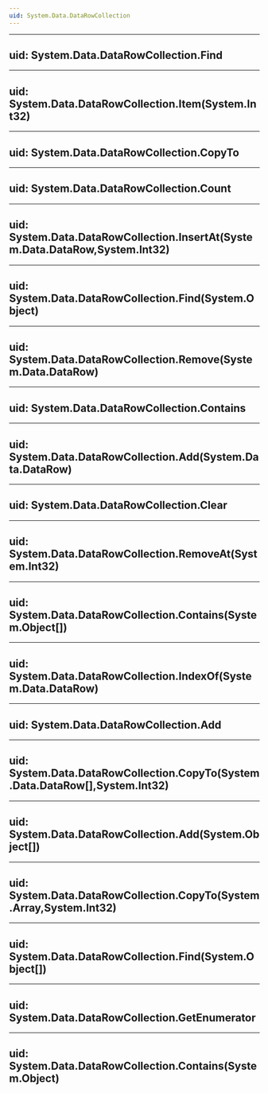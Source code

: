 ```yaml
---
uid: System.Data.DataRowCollection
---
```


---
uid: System.Data.DataRowCollection.Find
---

---
uid: System.Data.DataRowCollection.Item(System.Int32)
---

---
uid: System.Data.DataRowCollection.CopyTo
---

---
uid: System.Data.DataRowCollection.Count
---

---
uid: System.Data.DataRowCollection.InsertAt(System.Data.DataRow,System.Int32)
---

---
uid: System.Data.DataRowCollection.Find(System.Object)
---

---
uid: System.Data.DataRowCollection.Remove(System.Data.DataRow)
---

---
uid: System.Data.DataRowCollection.Contains
---

---
uid: System.Data.DataRowCollection.Add(System.Data.DataRow)
---

---
uid: System.Data.DataRowCollection.Clear
---

---
uid: System.Data.DataRowCollection.RemoveAt(System.Int32)
---

---
uid: System.Data.DataRowCollection.Contains(System.Object[])
---

---
uid: System.Data.DataRowCollection.IndexOf(System.Data.DataRow)
---

---
uid: System.Data.DataRowCollection.Add
---

---
uid: System.Data.DataRowCollection.CopyTo(System.Data.DataRow[],System.Int32)
---

---
uid: System.Data.DataRowCollection.Add(System.Object[])
---

---
uid: System.Data.DataRowCollection.CopyTo(System.Array,System.Int32)
---

---
uid: System.Data.DataRowCollection.Find(System.Object[])
---

---
uid: System.Data.DataRowCollection.GetEnumerator
---

---
uid: System.Data.DataRowCollection.Contains(System.Object)
---
